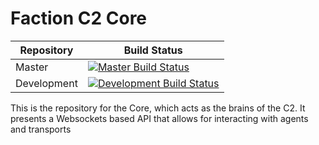 # Faction C2 Core

|Repository|Build Status|
|----------|------------|
|Master | [![Master Build Status](https://dev.azure.com/FactionC2/Faction/_apis/build/status/FactionC2.Core?branchName=master)](https://dev.azure.com/FactionC2/Faction/_build/latest?definitionId=5&branchName=master)
|Development |[![Development Build Status](https://dev.azure.com/FactionC2/Faction/_apis/build/status/FactionC2.Core?branchName=development)](https://dev.azure.com/FactionC2/Faction/_build/latest?definitionId=5&branchName=development)|


This is the repository for the Core, which acts as the brains of the C2. It 
presents a Websockets based API that allows for interacting with agents and
transports
